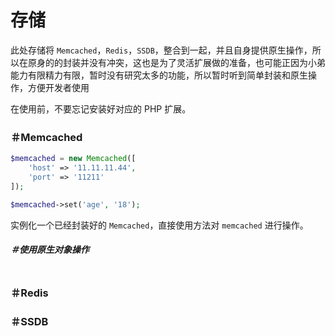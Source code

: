 # 存储

此处存储将 `Memcached`，`Redis`，`SSDB`，整合到一起，并且自身提供原生操作，所以在原身的的封装并没有冲突，这也是为了灵活扩展做的准备，也可能正因为小弟能力有限精力有限，暂时没有研究太多的功能，所以暂时听到简单封装和原生操作，方便开发者使用

在使用前，不要忘记安装好对应的 PHP 扩展。

### ＃Memcached

```php
$memcached = new Memcached([
    'host' => '11.11.11.44',
    'port' => '11211'
]);

$memcached->set('age', '18');
```

实例化一个已经封装好的 `Memcached`，直接使用方法对 `memcached` 进行操作。

##### ＃使用原生对象操作

```php

```

### ＃Redis

### ＃SSDB
